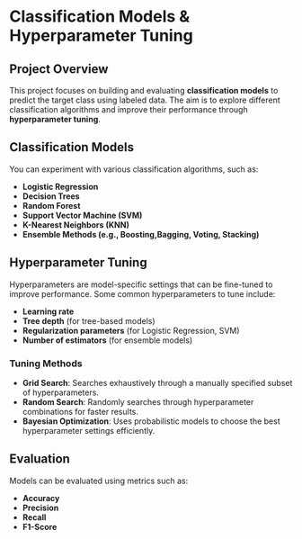 
# Classification Models & Hyperparameter Tuning

## Project Overview
This project focuses on building and evaluating **classification models** to predict the target class using labeled data. The aim is to explore different classification algorithms and improve their performance through **hyperparameter tuning**.

## Classification Models
You can experiment with various classification algorithms, such as:
- **Logistic Regression**
- **Decision Trees**
- **Random Forest**
- **Support Vector Machine (SVM)**
- **K-Nearest Neighbors (KNN)**
- **Ensemble Methods (e.g., Boosting,Bagging, Voting, Stacking)**

## Hyperparameter Tuning
Hyperparameters are model-specific settings that can be fine-tuned to improve performance. Some common hyperparameters to tune include:
- **Learning rate**
- **Tree depth** (for tree-based models)
- **Regularization parameters** (for Logistic Regression, SVM)
- **Number of estimators** (for ensemble models)

### Tuning Methods
- **Grid Search**: Searches exhaustively through a manually specified subset of hyperparameters.
- **Random Search**: Randomly searches through hyperparameter combinations for faster results.
- **Bayesian Optimization**: Uses probabilistic models to choose the best hyperparameter settings efficiently.

## Evaluation
Models can be evaluated using metrics such as:
- **Accuracy**
- **Precision**
- **Recall**
- **F1-Score**
  


